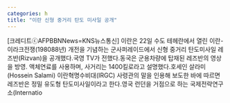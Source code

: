 ```yaml
---
categories: h
title: "이란 신형 중거리 탄도 미사일 공개"
---
```

[크레디트ⓒAFPBBNNews=KNS뉴스통신] 이란은 22일 수도 테헤란에서 열린 이란-이라크전쟁(198088년) 개전을 기념하는 군사퍼레이드에서 신형 중거리 탄도미사일 레즈반(Rizvan)을 공개했다.국영 TV가 전했다.동국은 군용차량에 탑재된 레즈반의 영상을 방영. 액체연료를 사용하며, 사거리는 1400킬로라고 설명했다.호세인 살라미(Hossein Salami) 이란혁명수비대(IRGC) 사령관의 말을 인용해 보도한 바에 따르면 레즈반은 정밀 유도형 탄도미사일이라고 한다.영국 런던을 거점으로 하는 국제전략연구소(Internatio